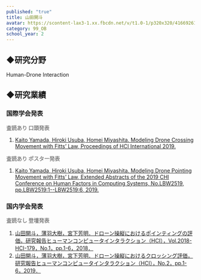 ```yaml
---
published: "true"
title: 山田開斗
avatar: https://scontent-lax3-1.xx.fbcdn.net/v/t1.0-1/p320x320/41669261_1806477526139331_8169059167433129984_n.jpg?_nc_cat=101&_nc_oc=AQndE_EIwNzsWtFwhG5WYD4LaoWKuBSarjBt-8OYINizYK4UlzKo-flk0jZyq-kXInQ&_nc_ht=scontent-lax3-1.xx&oh=d443fabc28facd7d23711015cbbf76e2&oe=5E03D677
category: 99_OB
school_year: 2
---
```

<style>#_a_:after { content: ""; padding: 0; }</style>



## ◆研究分野

Human-Drone Interaction

## ◆研究業績

### 国際学会発表



<span style="color:gray;">**査読あり 口頭発表**</span>

1. [Kaito Yamada, Hiroki Usuba, Homei Miyashita. Modeling Drone Crossing Movement with Fitts’ Law, Proceedings of HCI International 2019.](https://research.miyashita.com/papers/I38)

<span style="color:gray;">**査読あり ポスター発表**</span>

1. [Kaito Yamada, Hiroki Usuba, Homei Miyashita. Modeling Drone Pointing Movement with Fitts’ Law, Extended Abstracts of the 2019 CHI Conference on Human Factors in Computing Systems, No.LBW2519, pp.LBW2519:1--LBW2519:6, 2019.](https://research.miyashita.com/papers/I37)

### 国内学会発表

<span style="color:gray;">**査読なし 登壇発表**</span>

1. [山田開斗，薄羽大樹，宮下芳明．ドローン操縦におけるポインティングの評価，研究報告ヒューマンコンピュータインタラクション（HCI），Vol.2018-HCI-179，No.1，pp.1-6，2018．](https://research.miyashita.com/papers/D198)
2. [山田開斗，薄羽大樹，宮下芳明．ドローン操縦におけるクロッシング評価，研究報告ヒューマンコンピュータインタラクション（HCI），No.2，pp.1-6，2019．](https://research.miyashita.com/papers/D213)

##

